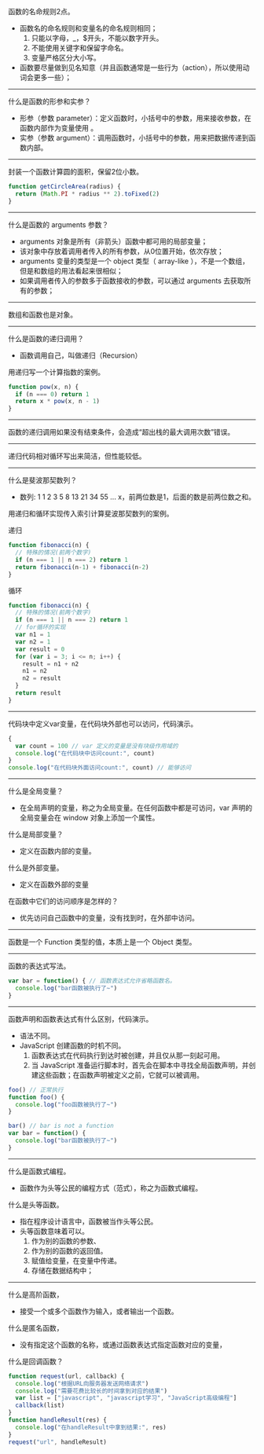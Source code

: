 函数的名命规则2点。

- 函数名的命名规则和变量名的命名规则相同；
	1. 只能以字母，_，$开头，不能以数字开头。
	2. 不能使用关键字和保留字命名。
	3. 变量严格区分大小写。
- 函数要尽量做到见名知意（并且函数通常是一些行为（action），所以使用动词会更多一些）；
-----

什么是函数的形参和实参？

- 形参（参数 parameter）：定义函数时，小括号中的参数，用来接收参数，在函数内部作为变量使用 。
- 实参（参数 argument）：调用函数时，小括号中的参数，用来把数据传递到函数内部。

-----

封装一个函数计算圆的面积，保留2位小数。

```javascript
function getCircleArea(radius) {
  return (Math.PI * radius ** 2).toFixed(2)
}
```

-----

什么是函数的 arguments 参数？

- arguments 对象是所有（非箭头）函数中都可用的局部变量；
- 该对象中存放着调用者传入的所有参数，从0位置开始，依次存放；
- arguments 变量的类型是一个 object 类型（ array-like ），不是一个数组，但是和数组的用法看起来很相似；
- 如果调用者传入的参数多于函数接收的参数，可以通过 arguments 去获取所有的参数；

-----

数组和函数也是对象。

-----

什么是函数的递归调用？

- 函数调用自己，叫做递归（Recursion）

用递归写一个计算指数的案例。

```javascript
function pow(x, n) {
  if (n === 0) return 1
  return x * pow(x, n - 1)
}
```

-----

函数的递归调用如果没有结束条件，会造成“超出栈的最大调用次数”错误。

-----

递归代码相对循环写出来简洁，但性能较低。

-----

什么是斐波那契数列？

- 数列: 1 1 2 3 5 8 13 21 34 55  ... x，前两位数是1，后面的数是前两位数之和。

用递归和循环实现传入索引计算斐波那契数列的案例。

递归

```javascript
function fibonacci(n) {
  // 特殊的情况(前两个数字)
  if (n === 1 || n === 2) return 1
  return fibonacci(n-1) + fibonacci(n-2)
}
```

循环

```javascript
function fibonacci(n) {
  // 特殊的情况(前两个数字)
  if (n === 1 || n === 2) return 1
  // for循环的实现
  var n1 = 1
  var n2 = 1
  var result = 0
  for (var i = 3; i <= n; i++) {
    result = n1 + n2
    n1 = n2
    n2 = result
  }
  return result
}
```

-----

代码块中定义var变量，在代码块外部也可以访问，代码演示。

```javascript
{
  var count = 100 // var 定义的变量是没有块级作用域的
  console.log("在代码块中访问count:", count)
}
console.log("在代码块外面访问count:", count) // 能够访问
```

-----

什么是全局变量？

- 在全局声明的变量，称之为全局变量。在任何函数中都是可访问，var 声明的全局变量会在 window 对象上添加一个属性。

什么是局部变量？

- 定义在函数内部的变量。

什么是外部变量。

- 定义在函数外部的变量

在函数中它们的访问顺序是怎样的？

- 优先访问自己函数中的变量，没有找到时，在外部中访问。

-----

函数是一个 Function 类型的值，本质上是一个 Object 类型。

-----

函数的表达式写法。

```javascript
var bar = function() { // 函数表达式允许省略函数名。
  console.log("bar函数被执行了~")
}
```

-----

函数声明和函数表达式有什么区别，代码演示。

- 语法不同。
- JavaScript 创建函数的时机不同。
	1. 函数表达式在代码执行到达时被创建，并且仅从那一刻起可用。
	2. 当 JavaScript 准备运行脚本时，首先会在脚本中寻找全局函数声明，并创建这些函数；在函数声明被定义之前，它就可以被调用。

```javascript
foo() // 正常执行
function foo() {
  console.log("foo函数被执行了~")
}

bar() // bar is not a function
var bar = function() {
  console.log("bar函数被执行了~")
}
```

-----

什么是函数式编程。

- 函数作为头等公民的编程方式（范式），称之为函数式编程。

什么是头等函数。

- 指在程序设计语言中，函数被当作头等公民。
- 头等函数意味着可以。
  1. 作为别的函数的参数、
  2. 作为别的函数的返回值。
  3. 赋值给变量，在变量中传递。
  4. 存储在数据结构中；

-----

什么是高阶函数，

- 接受一个或多个函数作为输入，或者输出一个函数。

什么是匿名函数，

- 没有指定这个函数的名称，或通过函数表达式指定函数对应的变量，

什么是回调函数？

```javascript
function request(url, callback) {
  console.log("根据URL向服务器发送网络请求")
  console.log("需要花费比较长的时间拿到对应的结果")
  var list = ["javascript", "javascript学习", "JavaScript高级编程"]
  callback(list)
}
function handleResult(res) {
  console.log("在handleResult中拿到结果:", res)
}
request("url", handleResult)
```

